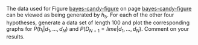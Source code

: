 

The data used for
Figure <a class="insideBookFigRef" id="insidebookfigref" target="_blank" href="https://aimacode.github.io/aima-exercises/figures/bayes-candy-figure.png">bayes-candy-figure</a> on page <a class="pageRef" id="pageref" title="" href="#">bayes-candy-figure</a> can be
viewed as being generated by $h_5$. For each of the other four
hypotheses, generate a data set of length 100 and plot the corresponding
graphs for $P(h_i|d_1,\ldots,d_N)$ and
$P(D_{N+1}=lime|d_1,\ldots,d_N)$. Comment on
your results.
